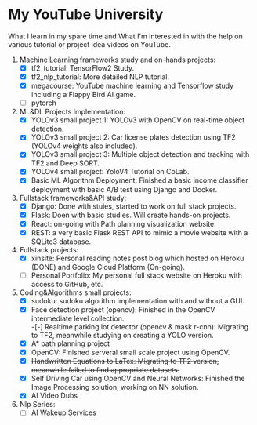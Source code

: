 # My YouTube University

What I learn in my spare time and What I'm interested in with the help on various tutorial or project idea videos on YouTube.

1. Machine Learning frameworks study and on-hands projects:  
    - [x] tf2_tutorial: TensorFlow2 Study.  
    - [x] tf2_nlp_tutorial: More detailed NLP tutorial.  
    - [x] megacourse: YouTube machine learning and Tensorflow study including a Flappy Bird AI game.  
    - [ ] pytorch  
2. ML&DL Projects Implementation:  
    - [x] YOLOv3 small project 1: YOLOv3 with OpenCV on real-time object detection.  
    - [x] YOLOv3 small project 2: Car license plates detection using TF2 (YOLOv4 weights also included).  
    - [x] YOLOv3 small project 3: Multiple object detection and tracking with TF2 and Deep SORT.  
    - [x] YOLOv4 small project: YoloV4 Tutorial on CoLab.  
    - [x] Basic ML Algorithm Deployment: Finished a basic income classifier deployment with basic A/B test using Django and Docker.
3. Fullstack frameworks&API study:  
    - [x] Django: Done with stuies, started to work on full stack projects.  
    - [x] Flask: Doen with basic studies. Will create hands-on projects.  
    - [x] React: on-going with Path planning visualization website.  
    - [x] REST: a very basic Flask REST API to mimic a movie website with a SQLite3 database.  
4. Fullstack projects:  
    - [x] xinsite: Personal reading notes post blog which hosted on Heroku (DONE) and Google Cloud Platform (On-going).  
    - [ ] Personal Portfolio: My personal full stack website on Heroku with access to GitHub, etc.  
5. Coding&Algorithms small projects:  
    -[x] sudoku: sudoku algorithm implementation with and without a GUI.  
    -[x] Face detection project (opencv): Finished in the OpenCV intermediate level collection.  
    -[-] Realtime parking lot detector (opencv & mask r-cnn): Migrating to TF2, meanwhile studying on creating a YOLO version.  
    -[x] A* path planning project  
    -[x] OpenCV: Finished serveral small scale project using OpenCV.  
    -[x] ~~Handwritten Equations to LaTex: Migrating to TF2 version, meanwhile failed to find appropriate datasets.~~   
    -[x] Self Driving Car using OpenCV and Neural Networks: Finished the Image Processing solution, working on NN solution.   
    -[x] AI Video Dubs  
6. Nlp Series:
    -[ ] AI Wakeup Services
